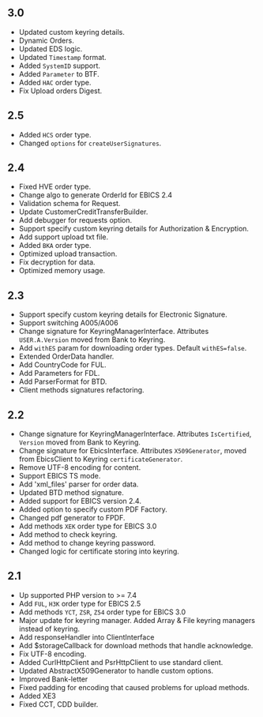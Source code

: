 ## 3.0

* Updated custom keyring details.
* Dynamic Orders.
* Updated EDS logic.
* Updated `Timestamp` format.
* Added `SystemID` support.
* Added `Parameter` to BTF.
* Added `HAC` order type.
* Fix Upload orders Digest.

## 2.5

* Added `HCS` order type.
* Changed `options` for `createUserSignatures`.

## 2.4

* Fixed HVE order type.
* Change algo to generate OrderId for EBICS 2.4
* Validation schema for Request.
* Update CustomerCreditTransferBuilder.
* Add debugger for requests option.
* Support specify custom keyring details for Authorization & Encryption.
* Add support upload txt file.
* Added `BKA` order type.
* Optimized upload transaction.
* Fix decryption for data.
* Optimized memory usage.

## 2.3

* Support specify custom keyring details for Electronic Signature.
* Support switching A005/A006
* Change signature for KeyringManagerInterface. Attributes `USER.A.Version` moved from Bank to Keyring.
* Add `withES` param for downloading order types. Default `withES=false`.
* Extended OrderData handler.
* Add CountryCode for FUL.
* Add Parameters for FDL.
* Add ParserFormat for BTD.
* Client methods signatures refactoring.

## 2.2

* Change signature for KeyringManagerInterface. Attributes `IsCertified`, `Version` moved from Bank to Keyring.
* Change signature for EbicsInterface. Attributes `X509Generator`, moved from EbicsClient to Keyring `certificateGenerator`.
* Remove UTF-8 encoding for content.
* Support EBICS TS mode.
* Add 'xml_files' parser for order data.
* Updated BTD method signature.
* Added support for EBICS version 2.4.
* Added option to specify custom PDF Factory.
* Changed pdf generator to FPDF.
* Add methods `XEK` order type for EBICS 3.0
* Add method to check keyring.
* Add method to change keyring password.
* Changed logic for certificate storing into keyring.

## 2.1

* Up supported PHP version to >= 7.4
* Add `FUL`, `H3K` order type for EBICS 2.5
* Add methods `YCT`, `ZSR`, `Z54` order type for EBICS 3.0
* Major update for keyring manager. Added Array & File keyring managers instead of keyring.
* Add responseHandler into ClientInterface
* Add $storageCallback for download methods that handle acknowledge.
* Fix UTF-8 encoding.
* Added CurlHttpClient and PsrHttpClient to use standard client.
* Updated AbstractX509Generator to handle custom options.
* Improved Bank-letter
* Fixed padding for encoding that caused problems for upload methods.
* Added XE3
* Fixed CCT, CDD builder.
